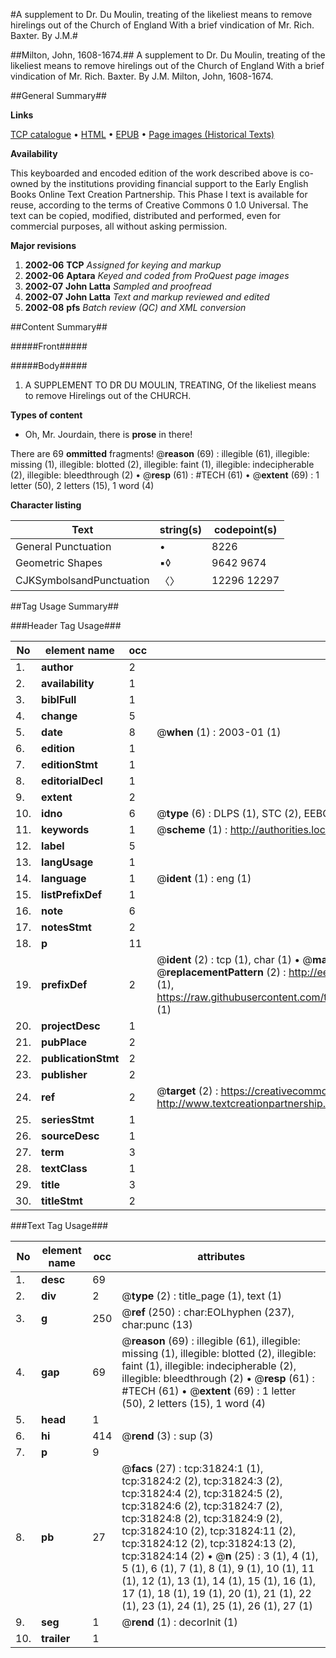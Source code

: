#A supplement to Dr. Du Moulin, treating of the likeliest means to remove hirelings out of the Church of England With a brief vindication of Mr. Rich. Baxter. By J.M.#

##Milton, John, 1608-1674.##
A supplement to Dr. Du Moulin, treating of the likeliest means to remove hirelings out of the Church of England With a brief vindication of Mr. Rich. Baxter. By J.M.
Milton, John, 1608-1674.

##General Summary##

**Links**

[TCP catalogue](http://www.ota.ox.ac.uk/tcp/)  • 
[HTML](http://tei.it.ox.ac.uk/tcp/Texts-HTML/free/A50/A50954.html)  • 
[EPUB](http://tei.it.ox.ac.uk/tcp/Texts-EPUB/free/A50/A50954.epub) • 
[Page images (Historical Texts)](https://data.historicaltexts.jisc.ac.uk/view?pubId=eebo-99827406e&pageId=eebo-99827406e-31824-1)

**Availability**

This keyboarded and encoded edition of the
	       work described above is co-owned by the institutions
	       providing financial support to the Early English Books
	       Online Text Creation Partnership. This Phase I text is
	       available for reuse, according to the terms of Creative
	       Commons 0 1.0 Universal. The text can be copied,
	       modified, distributed and performed, even for
	       commercial purposes, all without asking permission.

**Major revisions**

1. __2002-06__ __TCP__ *Assigned for keying and markup*
1. __2002-06__ __Aptara__ *Keyed and coded from ProQuest page images*
1. __2002-07__ __John Latta__ *Sampled and proofread*
1. __2002-07__ __John Latta__ *Text and markup reviewed and edited*
1. __2002-08__ __pfs__ *Batch review (QC) and XML conversion*

##Content Summary##

#####Front#####

#####Body#####

1. A
SUPPLEMENT
TO
DR DU MOULIN,
TREATING,
Of the likeliest means to remove Hirelings out of the CHURCH.

**Types of content**

  * Oh, Mr. Jourdain, there is **prose** in there!

There are 69 **ommitted** fragments! 
 @__reason__ (69) : illegible (61), illegible: missing (1), illegible: blotted (2), illegible: faint (1), illegible: indecipherable (2), illegible: bleedthrough (2)  •  @__resp__ (61) : #TECH (61)  •  @__extent__ (69) : 1 letter (50), 2 letters (15), 1 word (4)

**Character listing**


|Text|string(s)|codepoint(s)|
|---|---|---|
|General Punctuation|•|8226|
|Geometric Shapes|▪◊|9642 9674|
|CJKSymbolsandPunctuation|〈〉|12296 12297|

##Tag Usage Summary##

###Header Tag Usage###

|No|element name|occ|attributes|
|---|---|---|---|
|1.|__author__|2||
|2.|__availability__|1||
|3.|__biblFull__|1||
|4.|__change__|5||
|5.|__date__|8| @__when__ (1) : 2003-01 (1)|
|6.|__edition__|1||
|7.|__editionStmt__|1||
|8.|__editorialDecl__|1||
|9.|__extent__|2||
|10.|__idno__|6| @__type__ (6) : DLPS (1), STC (2), EEBO-CITATION (1), PROQUEST (1), VID (1)|
|11.|__keywords__|1| @__scheme__ (1) : http://authorities.loc.gov/ (1)|
|12.|__label__|5||
|13.|__langUsage__|1||
|14.|__language__|1| @__ident__ (1) : eng (1)|
|15.|__listPrefixDef__|1||
|16.|__note__|6||
|17.|__notesStmt__|2||
|18.|__p__|11||
|19.|__prefixDef__|2| @__ident__ (2) : tcp (1), char (1)  •  @__matchPattern__ (2) : ([0-9\-]+):([0-9IVX]+) (1), (.+) (1)  •  @__replacementPattern__ (2) : http://eebo.chadwyck.com/downloadtiff?vid=$1&page=$2 (1), https://raw.githubusercontent.com/textcreationpartnership/Texts/master/tcpchars.xml#$1 (1)|
|20.|__projectDesc__|1||
|21.|__pubPlace__|2||
|22.|__publicationStmt__|2||
|23.|__publisher__|2||
|24.|__ref__|2| @__target__ (2) : https://creativecommons.org/publicdomain/zero/1.0/ (1), http://www.textcreationpartnership.org/docs/. (1)|
|25.|__seriesStmt__|1||
|26.|__sourceDesc__|1||
|27.|__term__|3||
|28.|__textClass__|1||
|29.|__title__|3||
|30.|__titleStmt__|2||


###Text Tag Usage###

|No|element name|occ|attributes|
|---|---|---|---|
|1.|__desc__|69||
|2.|__div__|2| @__type__ (2) : title_page (1), text (1)|
|3.|__g__|250| @__ref__ (250) : char:EOLhyphen (237), char:punc (13)|
|4.|__gap__|69| @__reason__ (69) : illegible (61), illegible: missing (1), illegible: blotted (2), illegible: faint (1), illegible: indecipherable (2), illegible: bleedthrough (2)  •  @__resp__ (61) : #TECH (61)  •  @__extent__ (69) : 1 letter (50), 2 letters (15), 1 word (4)|
|5.|__head__|1||
|6.|__hi__|414| @__rend__ (3) : sup (3)|
|7.|__p__|9||
|8.|__pb__|27| @__facs__ (27) : tcp:31824:1 (1), tcp:31824:2 (2), tcp:31824:3 (2), tcp:31824:4 (2), tcp:31824:5 (2), tcp:31824:6 (2), tcp:31824:7 (2), tcp:31824:8 (2), tcp:31824:9 (2), tcp:31824:10 (2), tcp:31824:11 (2), tcp:31824:12 (2), tcp:31824:13 (2), tcp:31824:14 (2)  •  @__n__ (25) : 3 (1), 4 (1), 5 (1), 6 (1), 7 (1), 8 (1), 9 (1), 10 (1), 11 (1), 12 (1), 13 (1), 14 (1), 15 (1), 16 (1), 17 (1), 18 (1), 19 (1), 20 (1), 21 (1), 22 (1), 23 (1), 24 (1), 25 (1), 26 (1), 27 (1)|
|9.|__seg__|1| @__rend__ (1) : decorInit (1)|
|10.|__trailer__|1||
